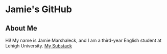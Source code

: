 # Jamie's GitHub

## About Me
Hi! My name is Jamie Marshaleck, and I am a third-year English student at Lehigh University.
[My Substack](jambam03.substack.com)
